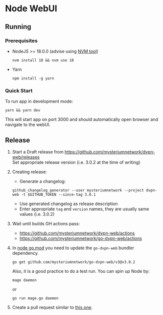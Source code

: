 # Node WebUI

## Running

### Prerequisites
  - NodeJS >= 18.0.0 (advise using [NVM tool](https://github.com/nvm-sh/nvm))
    ```shell
    nvm install 18 && nvm use 18
    ```
  - Yarn 
    ```shell 
    npm install -g yarn
    ```

### Quick Start
To run app in development mode:
```shell
yarn && yarn dev
```
This will start app on port 3000 and should automatically open browser and navigate to the webUI.

## Release

1. Start a Draft release from https://github.com/mysteriumnetwork/dvpn-web/releases  
Set appropriate release version (i.e. 3.0.2 at the time of writing)

2. Creating release:
    * Generate a changelog: 
   ```shell
   github_changelog_generator --user mysteriumnetwork --project dvpn-web -t $GITHUB_TOKEN --since-tag 3.0.1
   ```
    * Use generated changelog as release description
    * Enter appropriate `tag` and `version` names, they are usually same values (i.e. 3.0.2) 
  
3. Wait until builds GH actions pass:  
    - https://github.com/mysteriumnetwork/dvpn-web/actions
    - https://github.com/mysteriumnetwork/go-dvpn-web/actions

4. In [node go.mod](https://github.com/mysteriumnetwork/node/blob/master/go.mod) you need to update the `go-dvpn-web` bundler dependency. 
    ```shell
    go get github.com/mysteriumnetwork/go-dvpn-web/v3@v3.0.2
    ```
    
    Also, it is a good practice to do a test run. You can spin up Node by:  
    ```shell
    mage daemon
    ```
    
    or 
    
    ```shell
    go run mage.go daemon
    ```

5. Create a pull request similar to [this one](https://github.com/mysteriumnetwork/node/pull/2720). 

